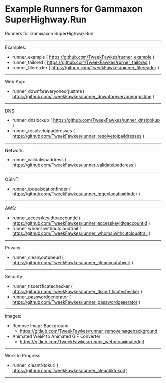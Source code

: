 # Example Runners for Gammaxon SuperHighway.Run

Runners for Gammaxon SuperHighway.Run

---

Examples:
- runner_example ( https://github.com/TweekFawkes/runner_example )
- runner_tailored ( https://github.com/TweekFawkes/runner_tailored )
- runner_filereader ( https://github.com/TweekFawkes/runner_filereader )

---

Web App:
- runner_downforeveryoneorjustme ( https://github.com/TweekFawkes/runner_downforeveryoneorjustme )

---

DNS:
- runner_dnslookup ( https://github.com/TweekFawkes/runner_dnslookup )
- runner_resolvetoipaddresses ( https://github.com/TweekFawkes/runner_resolvetoipaddresses  )

---

Network:
- runner_validateipaddress ( https://github.com/TweekFawkes/runner_validateipaddress )

---

OSINT:
- runner_ipgeolocationfinder ( https://github.com/TweekFawkes/runner_ipgeolocationfinder )

---

AWS:
- runner_accesskeyidtoaccountid ( https://github.com/TweekFawkes/runner_accesskeyidtoaccountid )
- runner_whomaiwithoutcloudtrail ( https://github.com/TweekFawkes/runner_whomaiwithoutcloudtrail )

---

Privacy:
- runner_cleanyoutubeurl ( https://github.com/TweekFawkes/runner_cleanyoutubeurl )

---

Security:
- runner_tlscertificatechecker ( https://github.com/TweekFawkes/runner_tlscertificatechecker )
- runner_passwordgenerator ( https://github.com/TweekFawkes/runner_passwordgenerator )

---

Images:
- Remove Image Background
  - https://github.com/TweekFawkes/runner_removeimagebackground
- Animated WebP to Animated GIF Converter
  - https://github.com/TweekFawkes/runner_webptoanimatedgif

---

Work in Progress:
- runner_cleantiktokurl ( https://github.com/TweekFawkes/runner_cleantiktokurl )

---
